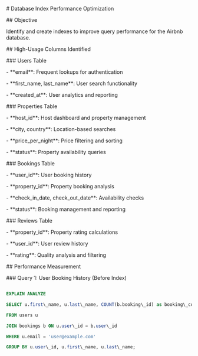 \# Database Index Performance Optimization



\## Objective

Identify and create indexes to improve query performance for the Airbnb database.



\## High-Usage Columns Identified



\### Users Table

\- \*\*email\*\*: Frequent lookups for authentication

\- \*\*first\_name, last\_name\*\*: User search functionality

\- \*\*created\_at\*\*: User analytics and reporting



\### Properties Table

\- \*\*host\_id\*\*: Host dashboard and property management

\- \*\*city, country\*\*: Location-based searches

\- \*\*price\_per\_night\*\*: Price filtering and sorting

\- \*\*status\*\*: Property availability queries



\### Bookings Table

\- \*\*user\_id\*\*: User booking history

\- \*\*property\_id\*\*: Property booking analysis

\- \*\*check\_in\_date, check\_out\_date\*\*: Availability checks

\- \*\*status\*\*: Booking management and reporting



\### Reviews Table

\- \*\*property\_id\*\*: Property rating calculations

\- \*\*user\_id\*\*: User review history

\- \*\*rating\*\*: Quality analysis and filtering



\## Performance Measurement



\### Query 1: User Booking History (Before Index)

```sql

EXPLAIN ANALYZE

SELECT u.first\_name, u.last\_name, COUNT(b.booking\_id) as booking\_count

FROM users u

JOIN bookings b ON u.user\_id = b.user\_id

WHERE u.email = 'user@example.com'

GROUP BY u.user\_id, u.first\_name, u.last\_name;

